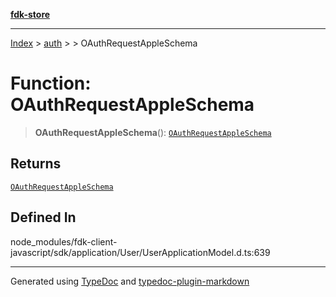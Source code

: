 [**fdk-store**](../../../README.md)
***

[Index](../../../API.md) > [auth](../../README.md) > [<internal>](../README.md) > OAuthRequestAppleSchema

# Function: OAuthRequestAppleSchema

> **OAuthRequestAppleSchema**(): [`OAuthRequestAppleSchema`](../type-aliases/type-alias.OAuthRequestAppleSchema.md)

## Returns

[`OAuthRequestAppleSchema`](../type-aliases/type-alias.OAuthRequestAppleSchema.md)

## Defined In

node\_modules/fdk-client-javascript/sdk/application/User/UserApplicationModel.d.ts:639

***
Generated using [TypeDoc](https://typedoc.org/) and [typedoc-plugin-markdown](https://www.npmjs.com/package/typedoc-plugin-markdown)
